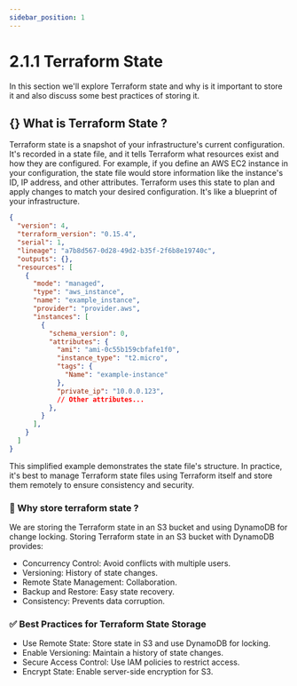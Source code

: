 ```yaml
---
sidebar_position: 1
---
```


# 2.1.1 Terraform State

In this section we'll explore Terraform state and why is it important to store it and also discuss some best practices of storing it.

## {} What is Terraform State ?

Terraform state is a snapshot of your infrastructure's current configuration. It's recorded in a state file, and it tells Terraform what resources exist and how they are configured. For example, if you define an AWS EC2 instance in your configuration, the state file would store information like the instance's ID, IP address, and other attributes. Terraform uses this state to plan and apply changes to match your desired configuration. It's like a blueprint of your infrastructure.

```json
{
  "version": 4,
  "terraform_version": "0.15.4",
  "serial": 1,
  "lineage": "a7b8d567-0d28-49d2-b35f-2f6b8e19740c",
  "outputs": {},
  "resources": [
    {
      "mode": "managed",
      "type": "aws_instance",
      "name": "example_instance",
      "provider": "provider.aws",
      "instances": [
        {
          "schema_version": 0,
          "attributes": {
            "ami": "ami-0c55b159cbfafe1f0",
            "instance_type": "t2.micro",
            "tags": {
              "Name": "example-instance"
            },
            "private_ip": "10.0.0.123",
            // Other attributes...
          },
        }
      ],
    }
  ]
}
```

This simplified example demonstrates the state file's structure. In practice, it's best to manage Terraform state files using Terraform itself and store them remotely to ensure consistency and security.

### 💾 Why store terraform state ?

We are storing the Terraform state in an S3 bucket and using DynamoDB for change locking.
Storing Terraform state in an S3 bucket with DynamoDB provides:

- Concurrency Control: Avoid conflicts with multiple users.
- Versioning: History of state changes.
- Remote State Management: Collaboration.
- Backup and Restore: Easy state recovery.
- Consistency: Prevents data corruption.

### ✅ Best Practices for Terraform State Storage

- Use Remote State: Store state in S3 and use DynamoDB for locking.
- Enable Versioning: Maintain a history of state changes.
- Secure Access Control: Use IAM policies to restrict access.
- Encrypt State: Enable server-side encryption for S3.